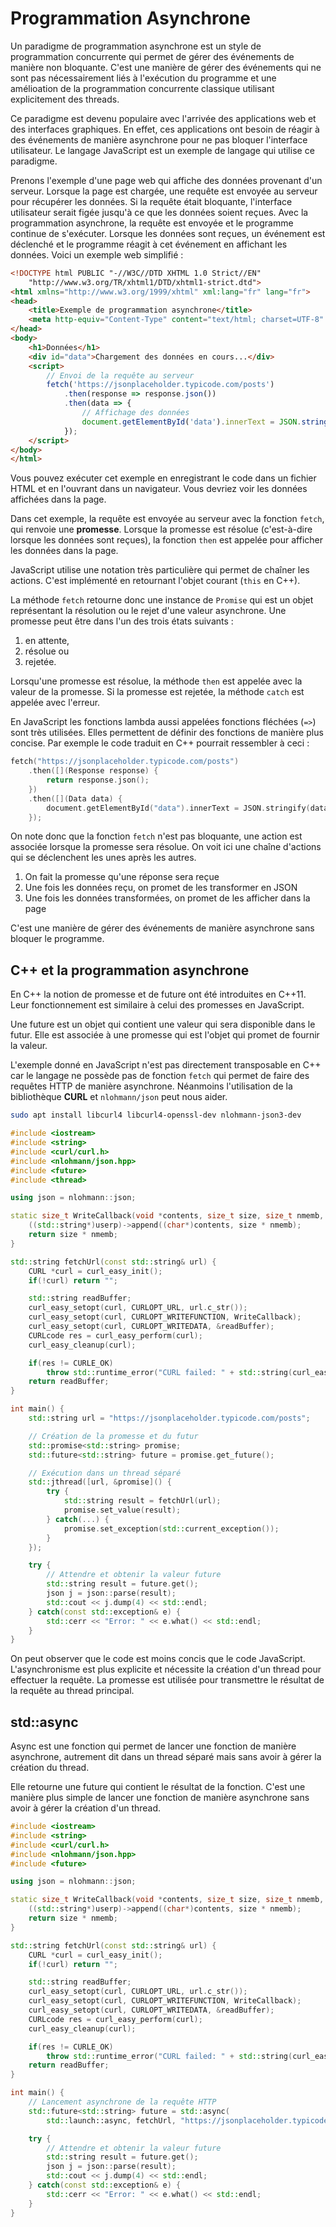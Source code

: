 # Programmation Asynchrone

Un paradigme de programmation asynchrone est un style de programmation concurrente qui permet de gérer des événements de manière non bloquante. C'est une manière de gérer des événements qui ne sont pas nécessairement liés à l'exécution du programme et une amélioation de la programmation concurrente classique utilisant explicitement des threads.

Ce paradigme est devenu populaire avec l'arrivée des applications web et des interfaces graphiques. En effet, ces applications ont besoin de réagir à des événements de manière asynchrone pour ne pas bloquer l'interface utilisateur. Le langage JavaScript est un exemple de langage qui utilise ce paradigme.

Prenons l'exemple d'une page web qui affiche des données provenant d'un serveur. Lorsque la page est chargée, une requête est envoyée au serveur pour récupérer les données. Si la requête était bloquante, l'interface utilisateur serait figée jusqu'à ce que les données soient reçues. Avec la programmation asynchrone, la requête est envoyée et le programme continue de s'exécuter. Lorsque les données sont reçues, un événement est déclenché et le programme réagit à cet événement en affichant les données. Voici un exemple web simplifié :

```html
<!DOCTYPE html PUBLIC "-//W3C//DTD XHTML 1.0 Strict//EN"
    "http://www.w3.org/TR/xhtml1/DTD/xhtml1-strict.dtd">
<html xmlns="http://www.w3.org/1999/xhtml" xml:lang="fr" lang="fr">
<head>
    <title>Exemple de programmation asynchrone</title>
    <meta http-equiv="Content-Type" content="text/html; charset=UTF-8" />
</head>
<body>
    <h1>Données</h1>
    <div id="data">Chargement des données en cours...</div>
    <script>
        // Envoi de la requête au serveur
        fetch('https://jsonplaceholder.typicode.com/posts')
            .then(response => response.json())
            .then(data => {
                // Affichage des données
                document.getElementById('data').innerText = JSON.stringify(data, null, 2);
            });
    </script>
</body>
</html>
```

Vous pouvez exécuter cet exemple en enregistrant le code dans un fichier HTML et en l'ouvrant dans un navigateur. Vous devriez voir les données affichées dans la page.

Dans cet exemple, la requête est envoyée au serveur avec la fonction `fetch`, qui renvoie une **promesse**. Lorsque la promesse est résolue (c'est-à-dire lorsque les données sont reçues), la fonction `then` est appelée pour afficher les données dans la page.

JavaScript utilise une notation très particulière qui permet de chaîner les actions. C'est implémenté en retournant l'objet courant (`this` en C++).

La méthode `fetch` retourne donc une instance de `Promise` qui est un objet représentant la résolution ou le rejet d'une valeur asynchrone. Une promesse peut être dans l'un des trois états suivants :

1. en attente,
2. résolue ou
3. rejetée.

Lorsqu'une promesse est résolue, la méthode `then` est appelée avec la valeur de la promesse. Si la promesse est rejetée, la méthode `catch` est appelée avec l'erreur.

En JavaScript les fonctions lambda aussi appelées fonctions fléchées (`=>`) sont très utilisées. Elles permettent de définir des fonctions de manière plus concise. Par exemple le code traduit en C++ pourrait ressembler à ceci :

```cpp
fetch("https://jsonplaceholder.typicode.com/posts")
    .then([](Response response) {
        return response.json();
    })
    .then([](Data data) {
        document.getElementById("data").innerText = JSON.stringify(data, nullptr, 2);
    });
```

On note donc que la fonction `fetch` n'est pas bloquante, une action est associée lorsque la promesse sera résolue. On voit ici une chaîne d'actions qui se déclenchent les unes après les autres.

1. On fait la promesse qu'une réponse sera reçue
2. Une fois les données reçu, on promet de les transformer en JSON
3. Une fois les données transformées, on promet de les afficher dans la page

C'est une manière de gérer des événements de manière asynchrone sans bloquer le programme.

## C++ et la programmation asynchrone

En C++ la notion de promesse et de future ont été introduites en C++11. Leur fonctionnement est similaire à celui des promesses en JavaScript.

Une future est un objet qui contient une valeur qui sera disponible dans le futur. Elle est associée à une promesse qui est l'objet qui promet de fournir la valeur.

L'exemple donné en JavaScript n'est pas directement transposable en C++ car le langage ne possède pas de fonction `fetch` qui permet de faire des requêtes HTTP de manière asynchrone. Néanmoins l'utilisation de la bibliothèque **CURL** et `nlohmann/json` peut nous aider.

```bash
sudo apt install libcurl4 libcurl4-openssl-dev nlohmann-json3-dev
```

```cpp
#include <iostream>
#include <string>
#include <curl/curl.h>
#include <nlohmann/json.hpp>
#include <future>
#include <thread>

using json = nlohmann::json;

static size_t WriteCallback(void *contents, size_t size, size_t nmemb, void *userp) {
    ((std::string*)userp)->append((char*)contents, size * nmemb);
    return size * nmemb;
}

std::string fetchUrl(const std::string& url) {
    CURL *curl = curl_easy_init();
    if(!curl) return "";

    std::string readBuffer;
    curl_easy_setopt(curl, CURLOPT_URL, url.c_str());
    curl_easy_setopt(curl, CURLOPT_WRITEFUNCTION, WriteCallback);
    curl_easy_setopt(curl, CURLOPT_WRITEDATA, &readBuffer);
    CURLcode res = curl_easy_perform(curl);
    curl_easy_cleanup(curl);

    if(res != CURLE_OK)
        throw std::runtime_error("CURL failed: " + std::string(curl_easy_strerror(res)));
    return readBuffer;
}

int main() {
    std::string url = "https://jsonplaceholder.typicode.com/posts";

    // Création de la promesse et du futur
    std::promise<std::string> promise;
    std::future<std::string> future = promise.get_future();

    // Exécution dans un thread séparé
    std::jthread([url, &promise]() {
        try {
            std::string result = fetchUrl(url);
            promise.set_value(result);
        } catch(...) {
            promise.set_exception(std::current_exception());
        }
    });

    try {
        // Attendre et obtenir la valeur future
        std::string result = future.get();
        json j = json::parse(result);
        std::cout << j.dump(4) << std::endl;
    } catch(const std::exception& e) {
        std::cerr << "Error: " << e.what() << std::endl;
    }
}
```

On peut observer que le code est moins concis que le code JavaScript. L'asynchronisme est plus explicite et nécessite la création d'un thread pour effectuer la requête. La promesse est utilisée pour transmettre le résultat de la requête au thread principal.

## std::async

Async est une fonction qui permet de lancer une fonction de manière asynchrone, autrement dit dans un thread séparé mais sans avoir à gérer la création du thread.

Elle retourne une future qui contient le résultat de la fonction. C'est une manière plus simple de lancer une fonction de manière asynchrone sans avoir à gérer la création d'un thread.

```cpp
#include <iostream>
#include <string>
#include <curl/curl.h>
#include <nlohmann/json.hpp>
#include <future>

using json = nlohmann::json;

static size_t WriteCallback(void *contents, size_t size, size_t nmemb, void *userp) {
    ((std::string*)userp)->append((char*)contents, size * nmemb);
    return size * nmemb;
}

std::string fetchUrl(const std::string& url) {
    CURL *curl = curl_easy_init();
    if(!curl) return "";

    std::string readBuffer;
    curl_easy_setopt(curl, CURLOPT_URL, url.c_str());
    curl_easy_setopt(curl, CURLOPT_WRITEFUNCTION, WriteCallback);
    curl_easy_setopt(curl, CURLOPT_WRITEDATA, &readBuffer);
    CURLcode res = curl_easy_perform(curl);
    curl_easy_cleanup(curl);

    if(res != CURLE_OK)
        throw std::runtime_error("CURL failed: " + std::string(curl_easy_strerror(res)));
    return readBuffer;
}

int main() {
    // Lancement asynchrone de la requête HTTP
    std::future<std::string> future = std::async(
        std::launch::async, fetchUrl, "https://jsonplaceholder.typicode.com/posts");

    try {
        // Attendre et obtenir la valeur future
        std::string result = future.get();
        json j = json::parse(result);
        std::cout << j.dump(4) << std::endl;
    } catch(const std::exception& e) {
        std::cerr << "Error: " << e.what() << std::endl;
    }
}
```
